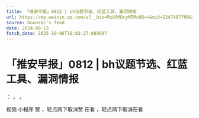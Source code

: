 ```yaml
---
title: 「推安早报」0812 | bh议题节选、红蓝工具、漏洞情报
url: https://mp.weixin.qq.com/s?__biz=MzU0MDcyMTMxOQ==&mid=2247487708&idx=1&sn=cd5dd5acf5c37615c972d5742a0818f8
source: Doonsec's feed
date: 2024-08-13
fetch_date: 2025-10-06T18:03:27.089097
---
```


# 「推安早报」0812 | bh议题节选、红蓝工具、漏洞情报

：
，
。

视频
小程序
赞
，轻点两下取消赞
在看
，轻点两下取消在看